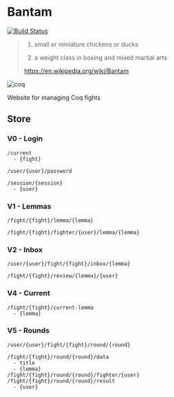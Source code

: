 Bantam
======

[![Build Status](https://travis-ci.org/charleso/bantam.svg?branch=master)](https://travis-ci.org/charleso/bantam)

> 1. small or miniature chickens or ducks
>
> 2. a weight class in boxing and mixed martial arts
>
> https://en.wikipedia.org/wiki/Bantam

![coq](https://avatars0.githubusercontent.com/u/621198?v=3&s=400)

Website for managing Coq fights


## Store

### V0 - Login

```
/current
  - {fight}

/user/{user}/password

/session/{session}
  - {user}
```

### V1 - Lemmas

```
/fight/{fight}/lemma/{lemma}

/fight/{fight}/fighter/{user}/lemma/{lemma}
```

### V2 - Inbox

```
/user/{user}/fight/{fight}/inbox/{lemma}

/fight/{fight}/review/{lemma}/{user}
```

### V4 - Current

```
/fight/{fight}/current-lemma
  - {lemma}
```

### V5 - Rounds

```
/user/{user}/fight/{fight}/round/{round}

/fight/{fight}/round/{round}/data
  - title
  - {lemma}
/fight/{fight}/round/{round}/fighter/{user}
/fight/{fight}/round/{round}/result
  - {user}
```
